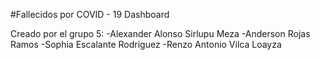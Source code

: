 #Fallecidos por COVID - 19 Dashboard 

Creado por el grupo 5:
  -Alexander Alonso Sirlupu Meza
  -Anderson Rojas Ramos
  -Sophia Escalante Rodriguez
  -Renzo Antonio Vilca Loayza
